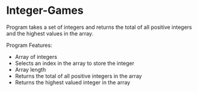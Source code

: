 # Integer-Games
Program takes a set of integers and returns the total of all positive integers and the highest values in the array.

Program  Features:
- Array of integers
- Selects an index in the array to store the integer
- Array length
- Returns the total of all positive integers in the array
- Returns the highest valued integer in the array
